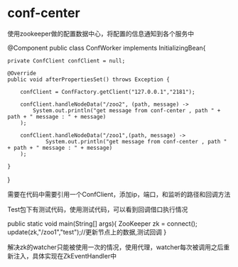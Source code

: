 # conf-center
使用zookeeper做的配置数据中心，将配置的信息通知到各个服务中

@Component
public class ConfWorker implements InitializingBean{  

    private ConfClient confClient = null;

    @Override
    public void afterPropertiesSet() throws Exception {

        confClient = ConfFactory.getClient("127.0.0.1","2181");

        confClient.handleNodeData("/zoo2", (path, message) ->
            System.out.println("get message from conf-center , path " + path + " message : " + message)
        );

        confClient.handleNodeData("/zoo1",(path, message) ->
                System.out.println("get message from conf-center , path " + path + " message : " + message)
        );

    }

}

需要在代码中需要引用一个ConfClient，添加ip，端口，和监听的路径和回调方法

Test包下有测试代码，使用测试代码，可以看到回调借口执行情况

public static void main(String[] args){
    ZooKeeper zk = connect();
    update(zk,"/zoo1","test");//更新节点上的数据,测试回调
}


解决zk的watcher只能被使用一次的情况，使用代理，watcher每次被调用之后重新注入，具体实现在ZkEventHandler中
